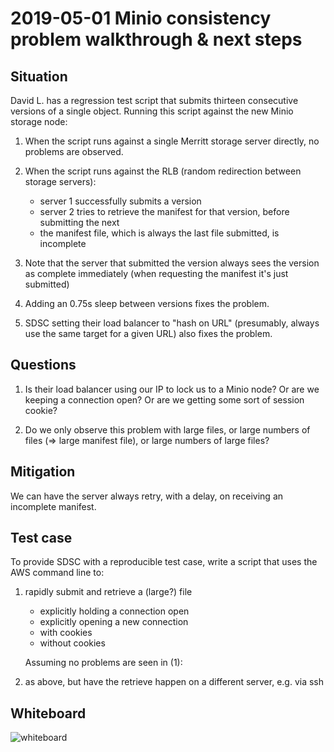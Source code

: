 # 2019-05-01 Minio consistency problem walkthrough & next steps

## Situation

David L. has a regression test script that submits thirteen consecutive
versions of a single object. Running this script against the new Minio
storage node:

1. When the script runs against a single Merritt storage server directly,
   no problems are observed.

2. When the script runs against the RLB (random redirection between storage
   servers):

   - server 1 successfully submits a version
   - server 2 tries to retrieve the manifest for that version, before
     submitting the next
   - the manifest file, which is always the last file submitted, is
     incomplete

3. Note that the server that submitted the version always sees the version as
   complete immediately (when requesting the manifest it's just submitted)

4. Adding an 0.75s sleep between versions fixes the problem.

5. SDSC setting their load balancer to "hash on URL" (presumably, always use
   the same target for a given URL) also fixes the problem.

## Questions

1. Is their load balancer using our IP to lock us to a Minio node? Or are
   we keeping a connection open? Or are we getting some sort of session
   cookie?

2. Do we only observe this problem with large files, or large numbers of
   files (⇒ large manifest file), or large numbers of large files?

## Mitigation

We can have the server always retry, with a delay, on receiving an incomplete
manifest.

## Test case

To provide SDSC with a reproducible test case, write a script that uses the AWS
command line to:

1. rapidly submit and retrieve a (large?) file

   - explicitly holding a connection open
   - explicitly opening a new connection
   - with cookies
   - without cookies

   Assuming no problems are seen in (1):

2. as above, but have the retrieve happen on a different server, e.g. via ssh

## Whiteboard

![whiteboard][whiteboard]

[whiteboard]: /CDLUC3/mrt-doc/blob/master/meetings/2019-05-01-minio-consistency-problem.jpg
